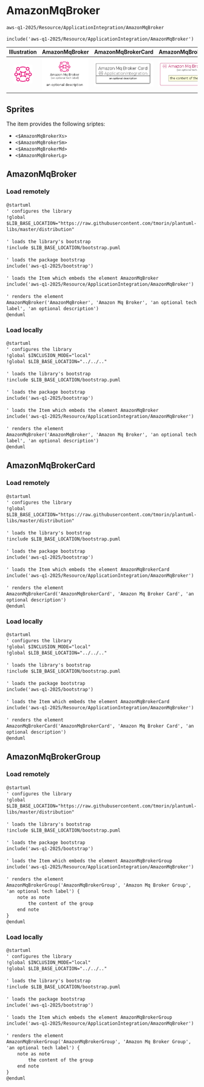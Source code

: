 # AmazonMqBroker


```text
aws-q1-2025/Resource/ApplicationIntegration/AmazonMqBroker
```

```text
include('aws-q1-2025/Resource/ApplicationIntegration/AmazonMqBroker')
```



| Illustration | AmazonMqBroker | AmazonMqBrokerCard | AmazonMqBrokerGroup |
| :---: | :---: | :---: | :---: |
| ![illustration for Illustration](../../../aws-q1-2025/Resource/ApplicationIntegration/AmazonMqBroker.png) | ![illustration for AmazonMqBroker](../../../aws-q1-2025/Resource/ApplicationIntegration/AmazonMqBroker.Local.png) | ![illustration for AmazonMqBrokerCard](../../../aws-q1-2025/Resource/ApplicationIntegration/AmazonMqBrokerCard.Local.png) | ![illustration for AmazonMqBrokerGroup](../../../aws-q1-2025/Resource/ApplicationIntegration/AmazonMqBrokerGroup.Local.png) |



## Sprites
The item provides the following sriptes:

- `<$AmazonMqBrokerXs>`
- `<$AmazonMqBrokerSm>`
- `<$AmazonMqBrokerMd>`
- `<$AmazonMqBrokerLg>`





## AmazonMqBroker

### Load remotely
```plantuml
@startuml
' configures the library
!global $LIB_BASE_LOCATION="https://raw.githubusercontent.com/tmorin/plantuml-libs/master/distribution"

' loads the library's bootstrap
!include $LIB_BASE_LOCATION/bootstrap.puml

' loads the package bootstrap
include('aws-q1-2025/bootstrap')

' loads the Item which embeds the element AmazonMqBroker
include('aws-q1-2025/Resource/ApplicationIntegration/AmazonMqBroker')

' renders the element
AmazonMqBroker('AmazonMqBroker', 'Amazon Mq Broker', 'an optional tech label', 'an optional description')
@enduml
```

### Load locally
```plantuml
@startuml
' configures the library
!global $INCLUSION_MODE="local"
!global $LIB_BASE_LOCATION="../../.."

' loads the library's bootstrap
!include $LIB_BASE_LOCATION/bootstrap.puml

' loads the package bootstrap
include('aws-q1-2025/bootstrap')

' loads the Item which embeds the element AmazonMqBroker
include('aws-q1-2025/Resource/ApplicationIntegration/AmazonMqBroker')

' renders the element
AmazonMqBroker('AmazonMqBroker', 'Amazon Mq Broker', 'an optional tech label', 'an optional description')
@enduml
```

## AmazonMqBrokerCard

### Load remotely
```plantuml
@startuml
' configures the library
!global $LIB_BASE_LOCATION="https://raw.githubusercontent.com/tmorin/plantuml-libs/master/distribution"

' loads the library's bootstrap
!include $LIB_BASE_LOCATION/bootstrap.puml

' loads the package bootstrap
include('aws-q1-2025/bootstrap')

' loads the Item which embeds the element AmazonMqBrokerCard
include('aws-q1-2025/Resource/ApplicationIntegration/AmazonMqBroker')

' renders the element
AmazonMqBrokerCard('AmazonMqBrokerCard', 'Amazon Mq Broker Card', 'an optional description')
@enduml
```

### Load locally
```plantuml
@startuml
' configures the library
!global $INCLUSION_MODE="local"
!global $LIB_BASE_LOCATION="../../.."

' loads the library's bootstrap
!include $LIB_BASE_LOCATION/bootstrap.puml

' loads the package bootstrap
include('aws-q1-2025/bootstrap')

' loads the Item which embeds the element AmazonMqBrokerCard
include('aws-q1-2025/Resource/ApplicationIntegration/AmazonMqBroker')

' renders the element
AmazonMqBrokerCard('AmazonMqBrokerCard', 'Amazon Mq Broker Card', 'an optional description')
@enduml
```

## AmazonMqBrokerGroup

### Load remotely
```plantuml
@startuml
' configures the library
!global $LIB_BASE_LOCATION="https://raw.githubusercontent.com/tmorin/plantuml-libs/master/distribution"

' loads the library's bootstrap
!include $LIB_BASE_LOCATION/bootstrap.puml

' loads the package bootstrap
include('aws-q1-2025/bootstrap')

' loads the Item which embeds the element AmazonMqBrokerGroup
include('aws-q1-2025/Resource/ApplicationIntegration/AmazonMqBroker')

' renders the element
AmazonMqBrokerGroup('AmazonMqBrokerGroup', 'Amazon Mq Broker Group', 'an optional tech label') {
    note as note
        the content of the group
    end note
}
@enduml
```

### Load locally
```plantuml
@startuml
' configures the library
!global $INCLUSION_MODE="local"
!global $LIB_BASE_LOCATION="../../.."

' loads the library's bootstrap
!include $LIB_BASE_LOCATION/bootstrap.puml

' loads the package bootstrap
include('aws-q1-2025/bootstrap')

' loads the Item which embeds the element AmazonMqBrokerGroup
include('aws-q1-2025/Resource/ApplicationIntegration/AmazonMqBroker')

' renders the element
AmazonMqBrokerGroup('AmazonMqBrokerGroup', 'Amazon Mq Broker Group', 'an optional tech label') {
    note as note
        the content of the group
    end note
}
@enduml
```

